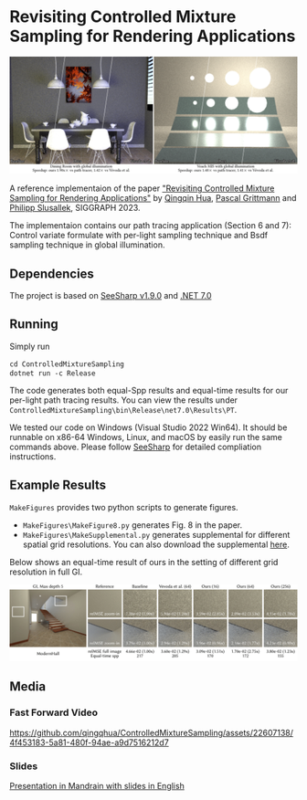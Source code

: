 # Revisiting Controlled Mixture Sampling for Rendering Applications
![teaser](Figures/Teaser.png)


A reference implementaion of the paper ["Revisiting Controlled Mixture Sampling for Rendering Applications"](https://graphics.cg.uni-saarland.de/publications/hua-2023-sig-cms.html) by [Qingqin Hua](https://graphics.cg.uni-saarland.de/people/hua.html),  [Pascal Grittmann](https://graphics.cg.uni-saarland.de/people/grittmann.html) and [Philipp Slusallek](https://graphics.cg.uni-saarland.de/people/slusallek.html), SIGGRAPH 2023.

The implementaion contains our path tracing application (Section 6 and 7): Control variate formulate with per-light sampling technique and Bsdf sampling technique in global illumination.

## Dependencies
The project is based on [SeeSharp v1.9.0](https://github.com/pgrit/SeeSharp) and [.NET 7.0](https://dotnet.microsoft.com/download)

## Running
Simply run 
```
cd ControlledMixtureSampling
dotnet run -c Release
```

The code generates both equal-Spp results and equal-time results for our per-light path tracing results. You can view the results under `ControlledMixtureSampling\bin\Release\net7.0\Results\PT`.

We tested our code on Windows (Visual Studio 2022 Win64). It should be runnable on x86-64 Windows, Linux, and macOS by easily run the same commands above. Please follow [SeeSharp](https://github.com/pgrit/SeeSharp) for detailed compliation instructions.

## Example Results
`MakeFigures` provides two python scripts to generate figures. 
- `MakeFigures\MakeFigure8.py` generates Fig. 8 in the paper. 
- `MakeFigures\MakeSupplemental.py` generates supplemental for different spatial grid resolutions. You can also download the supplemental [here](https://graphics.cg.uni-saarland.de/papers/hua-2023-sig-cms-supplemental.zip).

Below shows an equal-time result of ours in the setting of different grid resolution in full GI.

![subdivision](Figures/Subdivision.png)

## Media

### Fast Forward Video
https://github.com/qingqhua/ControlledMixtureSampling/assets/22607138/4f453183-5a81-480f-94ae-a9d7516212d7
### Slides
[Presentation in Mandrain with slides in English](https://www.bilibili.com/video/BV1HN4y1h7C6)
